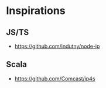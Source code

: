 # Inspirations

## JS/TS

- https://github.com/indutny/node-ip

## Scala

- https://github.com/Comcast/ip4s
